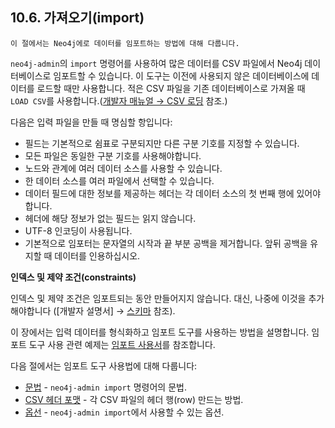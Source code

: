 
## 10.6. 가져오기(import)

```
이 절에서는 Neo4j에로 데이터를 임포트하는 방법에 대해 다룹니다.
```

```neo4j-admin```의 ```import``` 명령어를 사용하여 많은 데이터를 CSV 파일에서 Neo4j 데이터베이스로 임포트할 수 있습니다. 이 도구는 이전에 사용되지 않은 데이터베이스에 데이터를 로드할 때만 사용합니다. 적은 CSV 파일을 기존 데이터베이스로 가져올 때 ```LOAD CSV```를 사용합니다.([개발자 매뉴얼 → CSV 로딩](https://neo4j.com/docs/developer-manual/3.4/cypher/clauses/load-csv/) 참조.)


다음은 입력 파일을 만들 때 명심할 항입니다:

- 필드는 기본적으로 쉼표로 구분되지만 다른 구분 기호를 지정할 수 있습니다.
- 모든 파일은 동일한 구분 기호를 사용해야합니다.
- 노드와 관계에 여러 데이터 소스를 사용할 수 있습니다.
- 한 데이터 소스를 여러 파일에서 선택할 수 있습니다.
- 데이터 필드에 대한 정보를 제공하는 헤더는 각 데이터 소스의 첫 번째 행에 있어야합니다.
- 헤더에 해당 정보가 없는 필드는 읽지 않습니다.
- UTF-8 인코딩이 사용됩니다.
- 기본적으로 임포터는 문자열의 시작과 끝 부분 공백을 제거합니다. 앞뒤 공백을 유지할 때 데이터를 인용하십시오.


**인덱스 및 제약 조건(constraints)**

인덱스 및 제약 조건은 임포트되는 동안 만들어지지 않습니다. 대신, 나중에 이것을 추가해야합니다 ([개발자 설명서] → [스키마](https://neo4j.com/docs/developer-manual/3.4/cypher/schema/) 참조).

이 장에서는 입력 데이터를 형식화하고 임포트 도구를 사용하는 방법을 설명합니다. 임포트 도구 사용 관련 예제는 [임포트 사용서](https://neo4j.com/docs/operations-manual/3.4/tutorial/import-tool)를 참조합니다.

다음 절에서는 임포트 도구 사용법에 대해 다룹니다:

- [문법](./import/syntax.md) - ```neo4j-admin import``` 명령어의 문법.
- [CSV 헤더 포맷](./import/cfile-header-format.md) - 각 CSV 파일의 헤더 행(row) 만드는 방법.
- [옵선](./import/options.md) - ```neo4j-admin import```에서 사용할 수 있는 옵션.
